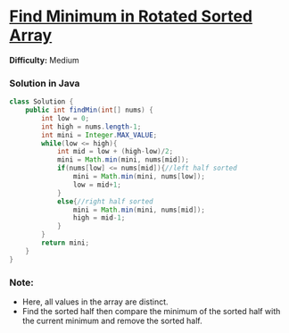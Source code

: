 # [Find Minimum in Rotated Sorted Array](https://leetcode.com/problems/find-minimum-in-rotated-sorted-array/)
**Difficulty:** Medium

### Solution in Java
```java
class Solution {
    public int findMin(int[] nums) {
        int low = 0;
        int high = nums.length-1;
        int mini = Integer.MAX_VALUE;
        while(low <= high){
            int mid = low + (high-low)/2;
            mini = Math.min(mini, nums[mid]);
            if(nums[low] <= nums[mid]){//left half sorted
                mini = Math.min(mini, nums[low]);
                low = mid+1;
            }
            else{//right half sorted
                mini = Math.min(mini, nums[mid]);
                high = mid-1;
            }
        }
        return mini;     
    }
}
```
### Note:
- Here, all values in the array are distinct.
- Find the sorted half then compare the minimum of the sorted half with the current minimum and remove the sorted half.